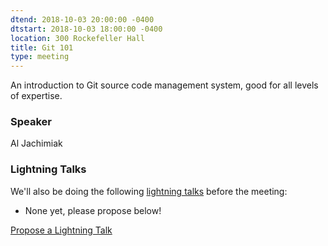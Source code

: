 ```yaml
---
dtend: 2018-10-03 20:00:00 -0400
dtstart: 2018-10-03 18:00:00 -0400
location: 300 Rockefeller Hall
title: Git 101
type: meeting
---
```


An introduction to Git source code management system, good for all
levels of expertise.

### Speaker ###

Al Jachimiak

### Lightning Talks ###

We'll also be doing the
following [lightning talks](/lightning-talks.html) before the meeting:

* None yet, please propose below!

<a class="btn btn-default btn-hvopen"
  href="https://goo.gl/forms/MhJegBO3Tir7SlHf1" role="button">Propose
  a Lightning Talk</a>

